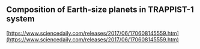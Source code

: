## Composition of Earth-size planets in TRAPPIST-1 system
  
  [https://www.sciencedaily.com/releases/2017/06/170608145559.htm](https://www.sciencedaily.com/releases/2017/06/170608145559.htm)